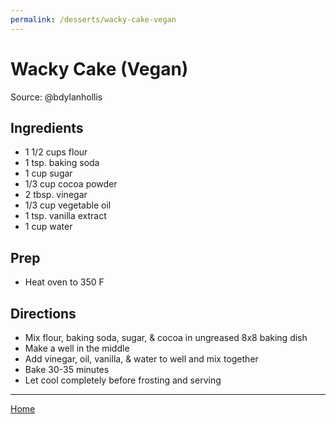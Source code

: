 ```yaml
---
permalink: /desserts/wacky-cake-vegan
---
```

# Wacky Cake (Vegan)

Source: @bdylanhollis

## Ingredients

- 1 1/2 cups flour
- 1 tsp. baking soda
- 1 cup sugar
- 1/3 cup cocoa powder
- 2 tbsp. vinegar
- 1/3 cup vegetable oil
- 1 tsp. vanilla extract
- 1 cup water

## Prep

- Heat oven to 350 F

## Directions

- Mix flour, baking soda, sugar, & cocoa in ungreased 8x8 baking dish
- Make a well in the middle
- Add vinegar, oil, vanilla, & water to well and mix together
- Bake 30-35 minutes
- Let cool completely before frosting and serving

---

[Home](https://thomasjbarrett82.github.io)
